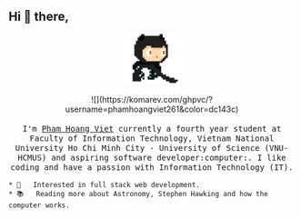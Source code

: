 ## Hi :wave: there, 

<p align="center">
  <img src="https://raw.githubusercontent.com/phamhoangviet261/phamhoangviet261/master/img/github.gif" width=100>
  <br><br>
  ![](https://komarev.com/ghpvc/?username=phamhoangviet261&color=dc143c)
  <br><br>
  <samp>
    I'm <a href="https://phamhoangviet261.github.io/">Pham Hoang Viet</a> currently a fourth year student at Faculty of Information Technology, Vietnam National University Ho Chi Minh City - University of Science (VNU-HCMUS) and aspiring software developer:computer:. I like coding and have a passion with Information Technology (IT). <br>
    
    
    * 🧐   Interested in full stack web development.
    * 📚   Reading more about Astronomy, Stephen Hawking and how the computer works.
  </samp>
</p>


